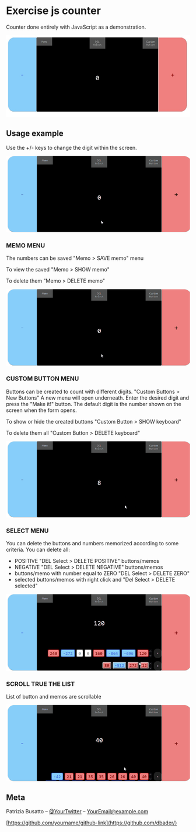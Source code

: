 # Exercise js counter
Counter done entirely with JavaScript as a demonstration.

![](.readme/schreenshot.jpg)

## Usage example
Use the +/- keys to change the digit within the screen.

![](.readme/usage_pm.gif)

### MEMO MENU
The numbers can be saved "Memo > SAVE memo" menu

To view the saved "Memo > SHOW memo"

To delete them "Memo > DELETE memo"

![](.readme/usage_pm.gif)

### CUSTOM BUTTON MENU
Buttons can be created to count with different digits.
"Custom Buttons > New Buttons"
A new menu will open underneath. Enter the desired digit and press the "Make it!" button. The default digit is the number shown on the screen when the form opens.

To show or hide the created buttons "Custom Button > SHOW keyboard"

To delete them all "Custom Button > DELETE keyboard"

![](.readme/usage_custombutton.gif)

### SELECT MENU
You can delete the buttons and numbers memorized according to some criteria.
You can delete all:
- POSITIVE "DEL Select > DELETE POSITIVE" buttons/memos
- NEGATIVE "DEL Select > DELETE NEGATIVE" buttons/memos
- buttons/memo with number equal to ZERO "DEL Select > DELETE ZERO"
- selected buttons/memos with right click and "Del Select > DELETE selected"

![](.readme/usage_select.gif)

### SCROLL TRUE THE LIST
List of button and memos are scrollable

![](.readme/usage_scroll.gif)

## Meta

Patrizia Busatto – [@YourTwitter](https://twitter.com/dbader_org) – YourEmail@example.com

[https://github.com/yourname/github-link](https://github.com/dbader/)